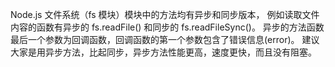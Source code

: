 
Node.js 文件系统（fs 模块）模块中的方法均有异步和同步版本，
例如读取文件内容的函数有异步的 fs.readFile() 和同步的 fs.readFileSync()。
异步的方法函数最后一个参数为回调函数，回调函数的第一个参数包含了错误信息(error)。
建议大家是用异步方法，比起同步，异步方法性能更高，速度更快，而且没有阻塞。
